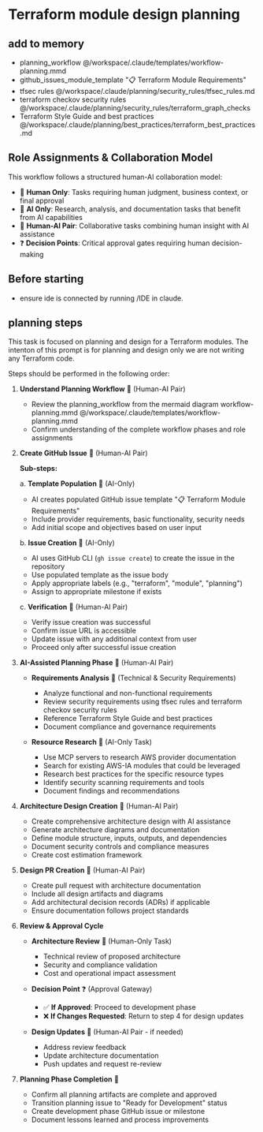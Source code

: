 # Terraform module design planning

## add to memory

- planning_workflow @/workspace/.claude/templates/workflow-planning.mmd
- github_issues_module_template "📋 Terraform Module Requirements"
- tfsec rules @/workspace/.claude/planning/security_rules/tfsec_rules.md
- terraform checkov security rules @/workspace/.claude/planning/security_rules/terraform_graph_checks
- Terraform Style Guide and best practices @/workspace/.claude/planning/best_practices/terraform_best_practices.md

## Role Assignments & Collaboration Model

This workflow follows a structured human-AI collaboration model:

- 👤 **Human Only**: Tasks requiring human judgment, business context, or final approval
- 🤖 **AI Only**: Research, analysis, and documentation tasks that benefit from AI capabilities
- 👥 **Human-AI Pair**: Collaborative tasks combining human insight with AI assistance
- ❓ **Decision Points**: Critical approval gates requiring human decision-making

## Before starting

- ensure ide is connected by running /IDE in claude.

## planning steps

This task is focused on planning and design for a Terraform modules.
The intenton of this prompt is for planning and design only we are not writing any Terraform code.

Steps should be performed in the following order:

1. **Understand Planning Workflow** 👥 (Human-AI Pair)

   - Review the planning_workflow from the mermaid diagram workflow-planning.mmd @/workspace/.claude/templates/workflow-planning.mmd
   - Confirm understanding of the complete workflow phases and role assignments

2. **Create GitHub Issue** 👥 (Human-AI Pair)

   **Sub-steps:**
   
   a. **Template Population** 🤖 (AI-Only)
      - AI creates populated GitHub issue template "📋 Terraform Module Requirements"
      - Include provider requirements, basic functionality, security needs
      - Add initial scope and objectives based on user input
   
   b. **Issue Creation** 🤖 (AI-Only)
      - AI uses GitHub CLI (`gh issue create`) to create the issue in the repository
      - Use populated template as the issue body
      - Apply appropriate labels (e.g., "terraform", "module", "planning")
      - Assign to appropriate milestone if exists
   
   c. **Verification** 👥 (Human-AI Pair)
      - Verify issue creation was successful
      - Confirm issue URL is accessible
      - Update issue with any additional context from user
      - Proceed only after successful issue creation

3. **AI-Assisted Planning Phase** 👥 (Human-AI Pair)

   - **Requirements Analysis** 👥 (Technical & Security Requirements)

     - Analyze functional and non-functional requirements
     - Review security requirements using tfsec rules and terraform checkov security rules
     - Reference Terraform Style Guide and best practices
     - Document compliance and governance requirements

   - **Resource Research** 🤖 (AI-Only Task)
     - Use MCP servers to research AWS provider documentation
     - Search for existing AWS-IA modules that could be leveraged
     - Research best practices for the specific resource types
     - Identify security scanning requirements and tools
     - Document findings and recommendations

4. **Architecture Design Creation** 👥 (Human-AI Pair)

   - Create comprehensive architecture design with AI assistance
   - Generate architecture diagrams and documentation
   - Define module structure, inputs, outputs, and dependencies
   - Document security controls and compliance measures
   - Create cost estimation framework

5. **Design PR Creation** 👥 (Human-AI Pair)

   - Create pull request with architecture documentation
   - Include all design artifacts and diagrams
   - Add architectural decision records (ADRs) if applicable
   - Ensure documentation follows project standards

6. **Review & Approval Cycle**

   - **Architecture Review** 👤 (Human-Only Task)

     - Technical review of proposed architecture
     - Security and compliance validation
     - Cost and operational impact assessment

   - **Decision Point** ❓ (Approval Gateway)

     - ✅ **If Approved**: Proceed to development phase
     - ❌ **If Changes Requested**: Return to step 4 for design updates

   - **Design Updates** 👥 (Human-AI Pair - if needed)
     - Address review feedback
     - Update architecture documentation
     - Push updates and request re-review

7. **Planning Phase Completion** 🎯
   - Confirm all planning artifacts are complete and approved
   - Transition planning issue to "Ready for Development" status
   - Create development phase GitHub issue or milestone
   - Document lessons learned and process improvements
